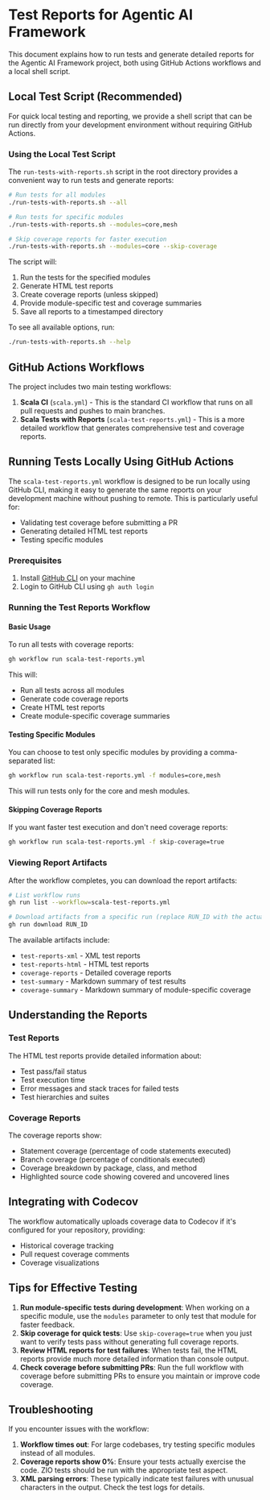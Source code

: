 # Test Reports for Agentic AI Framework

This document explains how to run tests and generate detailed reports for the Agentic AI Framework project, both using GitHub Actions workflows and a local shell script.

## Local Test Script (Recommended)

For quick local testing and reporting, we provide a shell script that can be run directly from your development environment without requiring GitHub Actions.

### Using the Local Test Script

The `run-tests-with-reports.sh` script in the root directory provides a convenient way to run tests and generate reports:

```bash
# Run tests for all modules
./run-tests-with-reports.sh --all

# Run tests for specific modules
./run-tests-with-reports.sh --modules=core,mesh

# Skip coverage reports for faster execution
./run-tests-with-reports.sh --modules=core --skip-coverage
```

The script will:
1. Run the tests for the specified modules
2. Generate HTML test reports
3. Create coverage reports (unless skipped)
4. Provide module-specific test and coverage summaries
5. Save all reports to a timestamped directory

To see all available options, run:
```bash
./run-tests-with-reports.sh --help
```

## GitHub Actions Workflows

The project includes two main testing workflows:

1. **Scala CI** (`scala.yml`) - This is the standard CI workflow that runs on all pull requests and pushes to main branches.
2. **Scala Tests with Reports** (`scala-test-reports.yml`) - This is a more detailed workflow that generates comprehensive test and coverage reports.

## Running Tests Locally Using GitHub Actions

The `scala-test-reports.yml` workflow is designed to be run locally using GitHub CLI, making it easy to generate the same reports on your development machine without pushing to remote. This is particularly useful for:

- Validating test coverage before submitting a PR
- Generating detailed HTML test reports
- Testing specific modules

### Prerequisites

1. Install [GitHub CLI](https://cli.github.com/) on your machine
2. Login to GitHub CLI using `gh auth login`

### Running the Test Reports Workflow

#### Basic Usage

To run all tests with coverage reports:

```bash
gh workflow run scala-test-reports.yml
```

This will:
- Run all tests across all modules
- Generate code coverage reports
- Create HTML test reports
- Create module-specific coverage summaries

#### Testing Specific Modules

You can choose to test only specific modules by providing a comma-separated list:

```bash
gh workflow run scala-test-reports.yml -f modules=core,mesh
```

This will run tests only for the core and mesh modules.

#### Skipping Coverage Reports

If you want faster test execution and don't need coverage reports:

```bash
gh workflow run scala-test-reports.yml -f skip-coverage=true
```

### Viewing Report Artifacts

After the workflow completes, you can download the report artifacts:

```bash
# List workflow runs
gh run list --workflow=scala-test-reports.yml

# Download artifacts from a specific run (replace RUN_ID with the actual run ID)
gh run download RUN_ID
```

The available artifacts include:
- `test-reports-xml` - XML test reports
- `test-reports-html` - HTML test reports
- `coverage-reports` - Detailed coverage reports
- `test-summary` - Markdown summary of test results
- `coverage-summary` - Markdown summary of module-specific coverage

## Understanding the Reports

### Test Reports

The HTML test reports provide detailed information about:
- Test pass/fail status
- Test execution time
- Error messages and stack traces for failed tests
- Test hierarchies and suites

### Coverage Reports

The coverage reports show:
- Statement coverage (percentage of code statements executed)
- Branch coverage (percentage of conditionals executed)
- Coverage breakdown by package, class, and method
- Highlighted source code showing covered and uncovered lines

## Integrating with Codecov

The workflow automatically uploads coverage data to Codecov if it's configured for your repository, providing:
- Historical coverage tracking
- Pull request coverage comments
- Coverage visualizations

## Tips for Effective Testing

1. **Run module-specific tests during development**: When working on a specific module, use the `modules` parameter to only test that module for faster feedback.
2. **Skip coverage for quick tests**: Use `skip-coverage=true` when you just want to verify tests pass without generating full coverage reports.
3. **Review HTML reports for test failures**: When tests fail, the HTML reports provide much more detailed information than console output.
4. **Check coverage before submitting PRs**: Run the full workflow with coverage before submitting PRs to ensure you maintain or improve code coverage.

## Troubleshooting

If you encounter issues with the workflow:

1. **Workflow times out**: For large codebases, try testing specific modules instead of all modules.
2. **Coverage reports show 0%**: Ensure your tests actually exercise the code. ZIO tests should be run with the appropriate test aspect.
3. **XML parsing errors**: These typically indicate test failures with unusual characters in the output. Check the test logs for details.